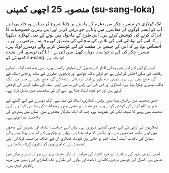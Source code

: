# منصوبہ 25 اچھی کمپنی (su-sang-loka)

ایک کھلاڑی جو تیسرے چکر میں دھرم کے راستے پر چلنا شروع کر دیتا ہے وہ جلد ہی اپنے آپ کو ایسے لوگوں کے معاشرے میں پاتا ہے جو ترقی کرنے اور اپنی بہترین خصوصیات کا ادراک کرنے کی کوشش کرتے ہیں۔ اس طرح کے ماحول میں ہونے کے بعد، کھلاڑی دیکھتا ہے کہ اس کی توانائی اس کی تلاش کی سچائی کی تصدیق کی وجہ سے بڑھتی ہے اور یہ احساس ہوتا ہے کہ اس کے جیسے ہی مقصد کے لئے کوشش کرنے والے دوسرے لوگ ہیں. تیسرے چکر کی اہم درخواست دوبارہ کھیل میں آتی ہے - انا کی توسیع۔ اس مثبت کمیونٹی کو su-sang کہا جاتا ہے۔

ایسے لوگوں کے لیے جو روحانی اقدار کے حصول کی خواہش رکھتے ہیں، ایسی جماعت ایک نامیاتی رفاقت کی شکل اختیار کر لیتی ہے جو ترقی یافتہ چوتھے اور پانچویں چکروں کے ساتھ روحانی استاد کے گرد جمع ہوتی ہے۔ بری کمپنی عام طور پر ایک کرشماتی رہنما کے گرد جمع ہوتی ہے جس میں ایک غالب تیسرے چکرا ہوتا ہے۔ کھلاڑی اور اس کے آس پاس کے ساتھی اپنے استاد کی تقلید کرنے کی کوشش کرتے ہیں اور جو کچھ استاد دیتا ہے اسے ان کی شخصیت میں شامل کرتا ہے۔

اچھی صحبت میں برائیاں پیدا نہیں ہوتیں۔ کھلاڑی، استاد کی مدد سے، ایک دوسرے کے لیے آئینے کے طور پر کام کرنے کی کوشش کرتے ہیں، جو مثبت اور منفی دونوں رجحانات کی عکاسی کرتا ہے۔ بُری صحبت میں رہنے کا نتیجہ تکبر کی نشوونما ہے، جب کہ ایک سازگار معاشرے میں انسان میں ہمدردی کی صلاحیت پیدا ہوتی ہے۔

کھلاڑیوں کی ترقی کے لیے اچھی کمپنی ضروری ہے۔ یہاں اسے حمایت، اعتماد اور ہمدردی کے ماحول میں اپنی سابقہ شناختوں سے باہر نکلنے کا موقع ملتا ہے۔ پہلے دو چکروں کے اثر سے پیدا ہونے والے مسائل کی باقیات آہستہ آہستہ ختم ہو جاتی ہیں کیونکہ کھلاڑی ان کے خلاف مزاحمت کرنا اور اپنی شخصیت کے تمام پہلوؤں کو کنٹرول کرنا سیکھتا ہے۔

اچھی کمپنی خود کی شناخت اور خود اثبات کی خواہش کا ایک مثبت پہلو ہے، جو کہ تیسرے چکر میں شامل ہے۔ کھیل کے چوتھے درجے، کائناتی ذہانت اور توازن کے طیارے تک کھلاڑی کے راستے میں مزید رکاوٹیں نہیں ہیں۔
